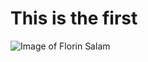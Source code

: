 # This is the first 
![Image of Florin Salam](https://media.capital.ro/wp-content/uploads/2021/03/florin-salam.jpg)
